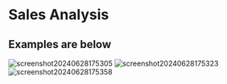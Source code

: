 # Sales Analysis
## Examples are below
![screenshot20240628175305](https://github.com/Protato-noob/Sales-Analysis/assets/69406755/0a7479c2-c048-40ff-a351-fc297f2a0bac)
![screenshot20240628175323](https://github.com/Protato-noob/Sales-Analysis/assets/69406755/784f080f-6179-448e-bdb3-af8441ff462e)
![screenshot20240628175358](https://github.com/Protato-noob/Sales-Analysis/assets/69406755/f7438af7-b9be-4ba2-87fd-1ebc79dc3e7f)
